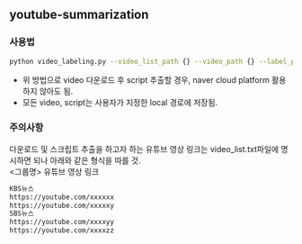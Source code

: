 ## youtube-summarization


### 사용법

```bash
python video_labeling.py --video_list_path {} --video_path {} --label_path {}
```

* 위 방법으로 video 다운로드 후 script 추출할 경우, naver cloud platform 활용하지 않아도 됨.
* 모든 video, script는 사용자가 지정한 local 경로에 저장됨.


### 주의사항
다운로드 및 스크립트 추출을 하고자 하는 유튜브 영상 링크는 video_list.txt파일에 명시하면 되나 아래와 같은 형식을 따를 것.<br>
\<그룹명\>
유튜브 영상 링크

```bash
KBS뉴스
https://youtube.com/xxxxxx
https://youtube.com/xxxxxy
SBS뉴스
https://youtube.com/xxxxyy
https://youtube.com/xxxxzz
```
